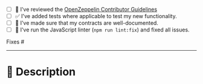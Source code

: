 <!-- 🎉 Thank you for submitting a PR! Before submitting, please review the following checklist: -->

- [ ] 📘 I've reviewed the [OpenZeppelin Contributor Guidelines](/docs/CONTRIBUTING.md)
- [ ] ✅ I've added tests where applicable to test my new functionality.
- [ ] 📖 I've made sure that my contracts are well-documented.
- [ ] 🎨 I've run the JavaScript linter (`npm run lint:fix`) and fixed all issues.

<!-- **Does this close any open issues?** If so, list them here. -->

Fixes #

---

# 🚀 Description

<!-- Describe the changes introduced in this pull request -->
<!-- Include any context necessary for understanding the PR's purpose. -->